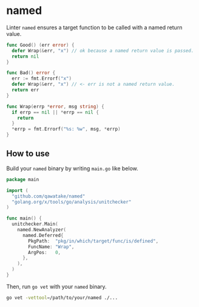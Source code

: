# named

Linter `named` ensures a target function to be called with a named return value.

```go
func Good() (err error) {
  defer Wrap(&err, "x") // ok because a named return value is passed.
  return nil
}

func Bad() error {
  err := fmt.Errorf("x")
  defer Wrap(&err, "x") // <- err is not a named return value.
  return err
}

func Wrap(errp *error, msg string) {
  if errp == nil || *errp == nil {
    return
  }
  *errp = fmt.Errorf("%s: %w", msg, *errp)
}
```

## How to use

Build your `named` binary by writing `main.go` like below.

```go
package main

import (
  "github.com/qawatake/named"
  "golang.org/x/tools/go/analysis/unitchecker"
)

func main() {
  unitchecker.Main(
    named.NewAnalyzer(
      named.Deferred{
        PkgPath:  "pkg/in/which/target/func/is/defined",
        FuncName: "Wrap",
        ArgPos:   0,
      },
    ),
  )
}
```

Then, run `go vet` with your `named` binary.

```sh
go vet -vettool=/path/to/your/named ./...
```
